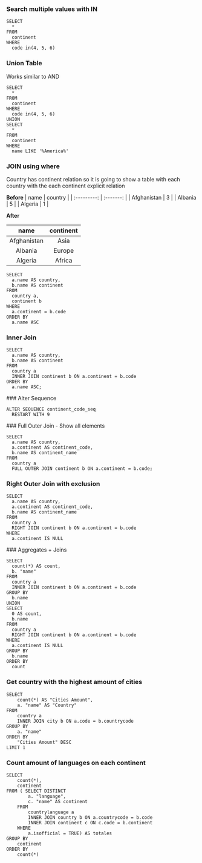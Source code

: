 ### Search multiple values with IN
```
SELECT
  *
FROM
  continent
WHERE
  code in(4, 5, 6)
```

### Union Table
Works similar to AND
```
SELECT
  *
FROM
  continent
WHERE
  code in(4, 5, 6)
UNION
SELECT
  *
FROM
  continent
WHERE
  name LIKE '%America%'
```

### JOIN using where

Country has continent relation so it is going to show a table with each country with the each continent explicit relation

**Before**
| name        | country   |
| :---------: | :-------: |
| Afghanistan | 3         |
| Albania     | 5         |
| Algeria     | 1         |

**After**

  | name        | continent |
  | :---------: | :-------: |
  | Afghanistan | Asia      |
  | Albania     | Europe    |
  | Algeria     | Africa    |

```
SELECT
  a.name AS country,
  b.name AS continent
FROM
  country a,
  continent b
WHERE
  a.continent = b.code
ORDER BY
  a.name ASC
```

### Inner Join
```
SELECT
  a.name AS country,
  b.name AS continent
FROM
  country a
  INNER JOIN continent b ON a.continent = b.code
ORDER BY
  a.name ASC;
```

### Alter Sequence
```
ALTER SEQUENCE continent_code_seq
  RESTART WITH 9
```

### Full Outer Join - Show all elements
```
SELECT
  a.name AS country,
  a.continent AS continent_code,
  b.name AS continent_name
FROM
  country a
  FULL OUTER JOIN continent b ON a.continent = b.code;
```

### Right Outer Join with exclusion
```
SELECT
  a.name AS country,
  a.continent AS continent_code,
  b.name AS continent_name
FROM
  country a
  RIGHT JOIN continent b ON a.continent = b.code
WHERE
  a.continent IS NULL
```

### Aggregates + Joins
```
SELECT
  count(*) AS count,
  b. "name"
FROM
  country a
  INNER JOIN continent b ON a.continent = b.code
GROUP BY
  b.name
UNION
SELECT
  0 AS count,
  b.name
FROM
  country a
  RIGHT JOIN continent b ON a.continent = b.code
WHERE
  a.continent IS NULL
GROUP BY
  b.name
ORDER BY
  count
```

### Get country with the highest amount of cities
```
SELECT
	count(*) AS "Cities Amount",
	a. "name" AS "Country"
FROM
	country a
	INNER JOIN city b ON a.code = b.countrycode
GROUP BY
	a. "name"
ORDER BY
	"Cities Amount" DESC
LIMIT 1
```

### Count amount of languages on each continent
```
SELECT
	count(*),
	continent
FROM ( SELECT DISTINCT
		a. "language",
		c. "name" AS continent
	FROM
		countrylanguage a
		INNER JOIN country b ON a.countrycode = b.code
		INNER JOIN continent c ON c.code = b.continent
	WHERE
		a.isofficial = TRUE) AS totales
GROUP BY
	continent
ORDER BY
	count(*)
```
